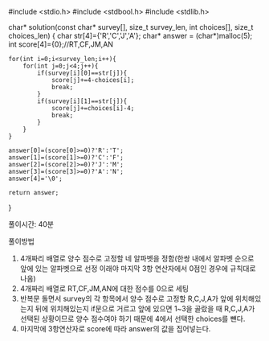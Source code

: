 #include <stdio.h>
#include <stdbool.h>
#include <stdlib.h>

char* solution(const char* survey[], size_t survey_len, int choices[], size_t choices_len) {
    char str[4]={'R','C','J','A'};
    char* answer = (char*)malloc(5);
    int score[4]={0};//RT,CF,JM,AN

    for(int i=0;i<survey_len;i++){
        for(int j=0;j<4;j++){
            if(survey[i][0]==str[j]){
                score[j]+=4-choices[i];
                break;
            }
            if(survey[i][1]==str[j]){
                score[j]+=choices[i]-4;
                break;
            }
        }
    }

    answer[0]=(score[0]>=0)?'R':'T';
    answer[1]=(score[1]>=0)?'C':'F';
    answer[2]=(score[2]>=0)?'J':'M';
    answer[3]=(score[3]>=0)?'A':'N';
    answer[4]='\0';
    
    return answer;

}

풀이시간: 40분

풀이방법
1. 4개짜리 배열로 양수 점수로 고정할 네 알파벳을 정함(한쌍 내에서 알파벳 순으로 앞에 있는 알파벳으로 선정 이래야 마지막 3항 연산자에서 0점인 경우에 규칙대로 나옴)
2. 4개짜리 배열로 RT,CF,JM,AN에 대한 점수를 0으로 세팅
3. 반복문 돌면서 survey의 각 항목에서 양수 점수로 고정할 R,C,J,A가 앞에 위치해있는지 뒤에 위치해있는지 if문으로 거르고
앞에 있으면 1~3을 골랐을 때 R,C,J,A가 선택된 상황이므로 양수 점수여야 하기 때문에 4에서 선택한 choices를 뺸다.
4. 마지막에 3항연산자로 score에 따라 answer의 값을 집어넣는다.
